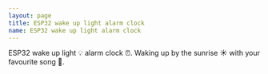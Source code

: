 ```yaml
---
layout: page
title: ESP32 wake up light alarm clock
name: ESP32 wake up light alarm clock
---
```

ESP32 wake up light 💡 alarm clock ⏰. Waking up by the sunrise ☀️ with your favourite song 🎵.